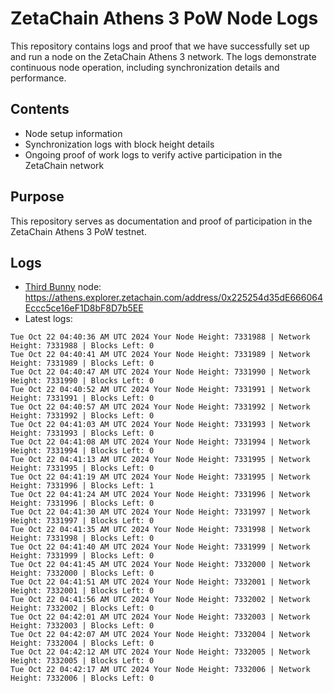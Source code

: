 # ZetaChain Athens 3 PoW Node Logs
This repository contains logs and proof that we have successfully set up and run a node on the ZetaChain Athens 3 network. The logs demonstrate continuous node operation, including synchronization details and performance.

## Contents
- Node setup information
- Synchronization logs with block height details
- Ongoing proof of work logs to verify active participation in the ZetaChain network

## Purpose
This repository serves as documentation and proof of participation in the ZetaChain Athens 3 PoW testnet.

## Logs

- [Third Bunny](https://thirdbunny.xyz/) node: https://athens.explorer.zetachain.com/address/0x225254d35dE666064Eccc5ce16eF1D8bF8D7b5EE
- Latest logs:
```
Tue Oct 22 04:40:36 AM UTC 2024 Your Node Height: 7331988 | Network Height: 7331988 | Blocks Left: 0
Tue Oct 22 04:40:41 AM UTC 2024 Your Node Height: 7331989 | Network Height: 7331989 | Blocks Left: 0
Tue Oct 22 04:40:47 AM UTC 2024 Your Node Height: 7331990 | Network Height: 7331990 | Blocks Left: 0
Tue Oct 22 04:40:52 AM UTC 2024 Your Node Height: 7331991 | Network Height: 7331991 | Blocks Left: 0
Tue Oct 22 04:40:57 AM UTC 2024 Your Node Height: 7331992 | Network Height: 7331992 | Blocks Left: 0
Tue Oct 22 04:41:03 AM UTC 2024 Your Node Height: 7331993 | Network Height: 7331993 | Blocks Left: 0
Tue Oct 22 04:41:08 AM UTC 2024 Your Node Height: 7331994 | Network Height: 7331994 | Blocks Left: 0
Tue Oct 22 04:41:13 AM UTC 2024 Your Node Height: 7331995 | Network Height: 7331995 | Blocks Left: 0
Tue Oct 22 04:41:19 AM UTC 2024 Your Node Height: 7331995 | Network Height: 7331996 | Blocks Left: 1
Tue Oct 22 04:41:24 AM UTC 2024 Your Node Height: 7331996 | Network Height: 7331996 | Blocks Left: 0
Tue Oct 22 04:41:30 AM UTC 2024 Your Node Height: 7331997 | Network Height: 7331997 | Blocks Left: 0
Tue Oct 22 04:41:35 AM UTC 2024 Your Node Height: 7331998 | Network Height: 7331998 | Blocks Left: 0
Tue Oct 22 04:41:40 AM UTC 2024 Your Node Height: 7331999 | Network Height: 7331999 | Blocks Left: 0
Tue Oct 22 04:41:45 AM UTC 2024 Your Node Height: 7332000 | Network Height: 7332000 | Blocks Left: 0
Tue Oct 22 04:41:51 AM UTC 2024 Your Node Height: 7332001 | Network Height: 7332001 | Blocks Left: 0
Tue Oct 22 04:41:56 AM UTC 2024 Your Node Height: 7332002 | Network Height: 7332002 | Blocks Left: 0
Tue Oct 22 04:42:01 AM UTC 2024 Your Node Height: 7332003 | Network Height: 7332003 | Blocks Left: 0
Tue Oct 22 04:42:07 AM UTC 2024 Your Node Height: 7332004 | Network Height: 7332004 | Blocks Left: 0
Tue Oct 22 04:42:12 AM UTC 2024 Your Node Height: 7332005 | Network Height: 7332005 | Blocks Left: 0
Tue Oct 22 04:42:17 AM UTC 2024 Your Node Height: 7332006 | Network Height: 7332006 | Blocks Left: 0
```

